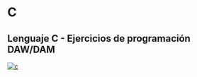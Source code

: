 # C
##  Lenguaje C - Ejercicios de programación DAW/DAM
[![c](https://img.shields.io/badge/c-blue?style=for-the-badge&logo=c&logoColor=white&labelColor=blue)]()
